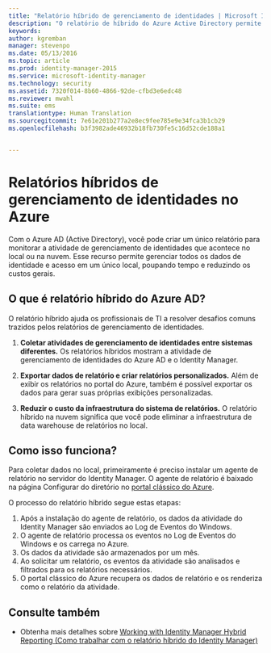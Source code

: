 ```yaml
---
title: "Relatório híbrido de gerenciamento de identidades | Microsoft Identity Manager"
description: "O relatório de híbrido do Azure Active Directory permite criar relatórios personalizados que incluem eventos de nuvem e local."
keywords: 
author: kgremban
manager: stevenpo
ms.date: 05/13/2016
ms.topic: article
ms.prod: identity-manager-2015
ms.service: microsoft-identity-manager
ms.technology: security
ms.assetid: 7320f014-8b60-4866-92de-cfbd3e6edc48
ms.reviewer: mwahl
ms.suite: ems
translationtype: Human Translation
ms.sourcegitcommit: 7e61e201b277a2e8ec9fee785e9e34fca3b1cb29
ms.openlocfilehash: b3f3982ade46932b18fb730fe5c16d52cde188a1


---
```


# Relatórios híbridos de gerenciamento de identidades no Azure
Com o Azure AD (Active Directory), você pode criar um único relatório para monitorar a atividade de gerenciamento de identidades que acontece no local ou na nuvem. Esse recurso permite gerenciar todos os dados de identidade e acesso em um único local, poupando tempo e reduzindo os custos gerais.

## O que é relatório híbrido do Azure AD?
O relatório híbrido ajuda os profissionais de TI a resolver desafios comuns trazidos pelos relatórios de gerenciamento de identidades.

1. **Coletar atividades de gerenciamento de identidades entre sistemas diferentes.** Os relatórios híbridos mostram a atividade de gerenciamento de identidades do Azure AD e o Identity Manager.

2. **Exportar dados de relatório e criar relatórios personalizados.** Além de exibir os relatórios no portal do Azure, também é possível exportar os dados para gerar suas próprias exibições personalizadas.

3. **Reduzir o custo da infraestrutura do sistema de relatórios.** O relatório híbrido na nuvem significa que você pode eliminar a infraestrutura de data warehouse de relatórios no local.

## Como isso funciona?

Para coletar dados no local, primeiramente é preciso instalar um agente de relatório no servidor do Identity Manager. O agente de relatório é baixado na página Configurar do diretório no [portal clássico do Azure](https://manage.windowsazure.com/).

O processo do relatório híbrido segue estas etapas:
1. Após a instalação do agente de relatório, os dados da atividade do Identity Manager são enviados ao Log de Eventos do Windows.
2. O agente de relatório processa os eventos no Log de Eventos do Windows e os carrega no Azure.
3. Os dados da atividade são armazenados por um mês.
4. Ao solicitar um relatório, os eventos da atividade são analisados e filtrados para os relatórios necessários.
5. O portal clássico do Azure recupera os dados de relatório e os renderiza como o relatório da atividade.

## Consulte também
- Obtenha mais detalhes sobre [Working with Identity Manager Hybrid Reporting (Como trabalhar com o relatório híbrido do Identity Manager)](/microsoft-identity-manager/deploy-use/working-with-identity-manager-hybrid-reporting)



<!--HONumber=Jun16_HO4-->


